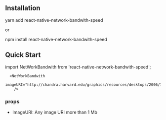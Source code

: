 ## Installation

yarn add react-native-network-bandwith-speed

or 

npm install react-native-network-bandwith-speed

## Quick Start

import NetWorkBandwith from 'react-native-network-bandwith-speed';
```
  <NetWorkBandwith
      imageURI="http://chandra.harvard.edu/graphics/resources/desktops/2006/1e0657_1680.jpg"
    />
```

### props
* ImageURI: Any image URI more than 1 Mb
